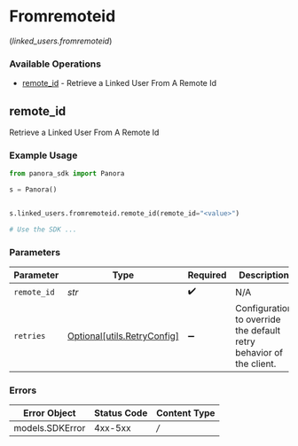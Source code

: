 # Fromremoteid
(*linked_users.fromremoteid*)

### Available Operations

* [remote_id](#remote_id) - Retrieve a Linked User From A Remote Id

## remote_id

Retrieve a Linked User From A Remote Id

### Example Usage

```python
from panora_sdk import Panora

s = Panora()


s.linked_users.fromremoteid.remote_id(remote_id="<value>")

# Use the SDK ...

```

### Parameters

| Parameter                                                           | Type                                                                | Required                                                            | Description                                                         |
| ------------------------------------------------------------------- | ------------------------------------------------------------------- | ------------------------------------------------------------------- | ------------------------------------------------------------------- |
| `remote_id`                                                         | *str*                                                               | :heavy_check_mark:                                                  | N/A                                                                 |
| `retries`                                                           | [Optional[utils.RetryConfig]](../../models/utils/retryconfig.md)    | :heavy_minus_sign:                                                  | Configuration to override the default retry behavior of the client. |

### Errors

| Error Object    | Status Code     | Content Type    |
| --------------- | --------------- | --------------- |
| models.SDKError | 4xx-5xx         | */*             |
